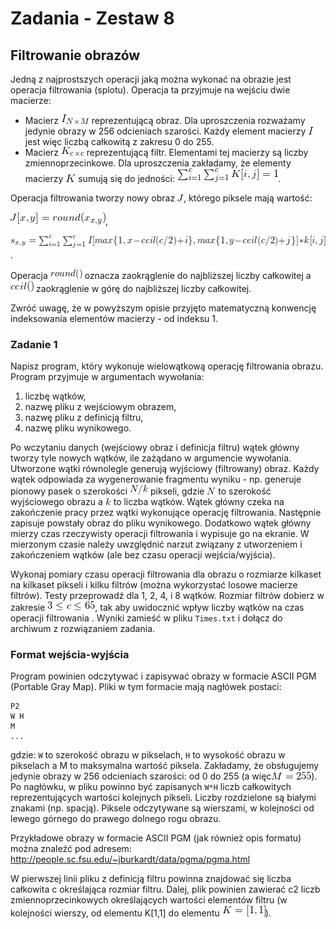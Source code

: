 # Zadania - Zestaw 8
## Filtrowanie obrazów
Jedną z najprostszych operacji jaką można wykonać na obrazie jest operacja filtrowania (splotu). Operacja ta przyjmuje na wejściu dwie macierze:

- Macierz ![eq1](https://github.com/pmaczuga/sysopy/blob/master/lab8/readme_files/eq1.gif) reprezentującą obraz. Dla uproszczenia rozważamy jedynie obrazy w 256 odcieniach szarości. Każdy element macierzy ![eq2](https://github.com/pmaczuga/sysopy/blob/master/lab8/readme_files/eq2.gif) jest więc liczbą całkowitą z zakresu 0 do 255.
- Macierz ![eq3](https://github.com/pmaczuga/sysopy/blob/master/lab8/readme_files/eq3.gif) reprezentującą filtr. Elementami tej macierzy są liczby zmiennoprzecinkowe. Dla uproszczenia zakładamy, że elementy macierzy ![eq4](https://github.com/pmaczuga/sysopy/blob/master/lab8/readme_files/eq4.gif) sumują się do jedności: ![eq5](https://github.com/pmaczuga/sysopy/blob/master/lab8/readme_files/eq5.gif).

Operacja filtrowania tworzy nowy obraz ![eqJ](https://github.com/pmaczuga/sysopy/blob/master/lab8/readme_files/eqJ.gif), którego piksele mają wartość:

![eq6](https://github.com/pmaczuga/sysopy/blob/master/lab8/readme_files/eq6.gif),

![eq7](https://github.com/pmaczuga/sysopy/blob/master/lab8/readme_files/eq7.gif).

Operacja  ![eq8](https://github.com/pmaczuga/sysopy/blob/master/lab8/readme_files/eq8.gif)  oznacza zaokrąglenie do najbliższej liczby całkowitej a ![eqCeil](https://github.com/pmaczuga/sysopy/blob/master/lab8/readme_files/eqCeil.gif) zaokrąglenie w górę do najbliższej liczby całkowitej.

Zwróć uwagę, że w powyższym opisie przyjęto matematyczną konwencję indeksowania elementów macierzy - od indeksu 1.

### Zadanie 1
Napisz program, który wykonuje wielowątkową operację filtrowania obrazu. Program przyjmuje w argumentach wywołania:

1. liczbę wątków,
2. nazwę pliku z wejściowym obrazem,
3. nazwę pliku z definicją filtru,
4. nazwę pliku wynikowego.

Po wczytaniu danych (wejściowy obraz i definicja filtru) wątek główny tworzy tyle nowych wątków, ile zażądano w argumencie wywołania. Utworzone wątki równolegle generują wyjściowy (filtrowany) obraz. Każdy wątek odpowiada za wygenerowanie fragmentu wyniku - np. generuje pionowy pasek o szerokości ![eq9](https://github.com/pmaczuga/sysopy/blob/master/lab8/readme_files/eq9.gif) pikseli, gdzie ![eq10](https://github.com/pmaczuga/sysopy/blob/master/lab8/readme_files/eq10.gif) to szerokość wyjściowego obrazu a ![eq11](https://github.com/pmaczuga/sysopy/blob/master/lab8/readme_files/eq11.gif) to liczba wątków. Wątek główny czeka na zakończenie pracy przez wątki wykonujące operację filtrowania. Następnie zapisuje powstały obraz do pliku wynikowego. Dodatkowo wątek główny mierzy czas rzeczywisty operacji filtrowania i wypisuje go na ekranie. W mierzonym czasie należy uwzględnić narzut związany z utworzeniem i zakończeniem wątków (ale bez czasu operacji wejścia/wyjścia).

Wykonaj pomiary czasu operacji filtrowania dla obrazu o rozmiarze kilkaset na kilkaset pikseli i kilku filtrów (można wykorzystać losowe macierze filtrów). Testy przeprowadź dla 1, 2, 4, i 8 wątków. Rozmiar filtrów dobierz w zakresie ![eq12](https://github.com/pmaczuga/sysopy/blob/master/lab8/readme_files/eq12.gif), tak aby uwidocznić wpływ liczby wątków na czas operacji filtrowania . Wyniki zamieść w pliku ```Times.txt``` i dołącz do archiwum z rozwiązaniem zadania.
### Format wejścia-wyjścia
Program powinien odczytywać i zapisywać obrazy w formacie ASCII PGM (Portable Gray Map). Pliki w tym formacie mają nagłówek postaci:

```
P2
W H
M
...
```

gdzie: ```W``` to szerokość obrazu w pikselach, ```H``` to wysokość obrazu w pikselach a M to maksymalna wartość piksela. Zakładamy, że obsługujemy jedynie obrazy w 256 odcieniach szarości: od 0 do 255 (a więc![eq13](https://github.com/pmaczuga/sysopy/blob/master/lab8/readme_files/eq13.gif)). Po nagłówku, w pliku powinno być zapisanych ```W*H``` liczb całkowitych reprezentujących wartości kolejnych pikseli. Liczby rozdzielone są białymi znakami (np. spacją). Piksele odczytywane są wierszami, w kolejności od lewego górnego do prawego dolnego rogu obrazu.

Przykładowe obrazy w formacie ASCII PGM (jak również opis formatu) można znaleźć pod adresem: http://people.sc.fsu.edu/~jburkardt/data/pgma/pgma.html

W pierwszej linii pliku z definicją filtru powinna znajdować się liczba całkowita c określająca rozmiar filtru. Dalej, plik powinien zawierać c2 liczb zmiennoprzecinkowych określających wartości elementów filtru (w kolejności wierszy, od elementu K[1,1] do elementu ![eq14](https://github.com/pmaczuga/sysopy/blob/master/lab8/readme_files/eq14.gif)).
